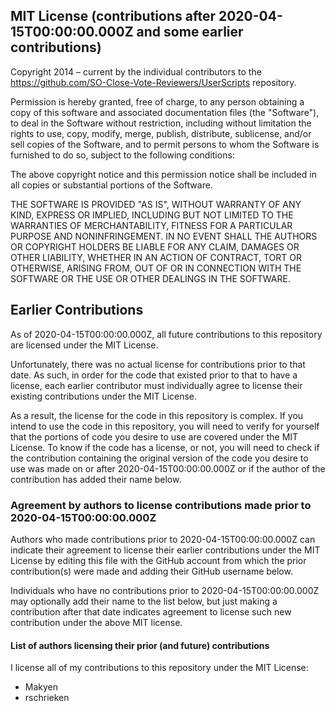 ## MIT License (contributions after 2020-04-15T00:00:00.000Z and some earlier contributions)

Copyright 2014 – current by the individual contributors to the https://github.com/SO-Close-Vote-Reviewers/UserScripts repository.

Permission is hereby granted, free of charge, to any person obtaining a copy of this software and associated documentation files (the "Software"), to deal in the Software without restriction, including without limitation the rights to use, copy, modify, merge, publish, distribute, sublicense, and/or sell copies of the Software, and to permit persons to whom the Software is furnished to do so, subject to the following conditions:

The above copyright notice and this permission notice shall be included in all copies or substantial portions of the Software.

THE SOFTWARE IS PROVIDED "AS IS", WITHOUT WARRANTY OF ANY KIND, EXPRESS OR IMPLIED, INCLUDING BUT NOT LIMITED TO THE WARRANTIES OF MERCHANTABILITY, FITNESS FOR A PARTICULAR PURPOSE AND NONINFRINGEMENT.  IN NO EVENT SHALL THE AUTHORS OR COPYRIGHT HOLDERS BE LIABLE FOR ANY CLAIM, DAMAGES OR OTHER LIABILITY, WHETHER IN AN ACTION OF CONTRACT, TORT OR OTHERWISE, ARISING FROM, OUT OF OR IN CONNECTION WITH THE SOFTWARE OR THE USE OR OTHER DEALINGS IN THE SOFTWARE.

## Earlier Contributions
As of 2020-04-15T00:00:00.000Z, all future contributions to this repository are licensed under the MIT License.

Unfortunately, there was no actual license for contributions prior to that date. As such, in order for the code that existed prior to that to have a license, each earlier contributor must individually agree to license their existing contributions under the MIT License.

As a result, the license for the code in this repository is complex. If you intend to use the code in this repository, you will need to verify for yourself that the portions of code you desire to use are covered under the MIT License. To know if the code has a license, or not, you will need to check if the contribution containing the original version of the code you desire to use was made on or after 2020-04-15T00:00:00.000Z or if the author of the contribution has added their name below.

### Agreement by authors to license contributions made prior to 2020-04-15T00:00:00.000Z

Authors who made contributions prior to 2020-04-15T00:00:00.000Z can indicate their agreement to license their earlier contributions under the MIT License by editing this file with the GitHub account from which the prior contribution(s) were made and adding their GitHub username below.

Individuals who have no contributions prior to 2020-04-15T00:00:00.000Z may optionally add their name to the list below, but just making a contribution after that date indicates agreement to license such new contribution under the above MIT license.

#### List of authors licensing their prior (and future) contributions

I license all of my contributions to this repository under the MIT License:

* Makyen
* rschrieken
